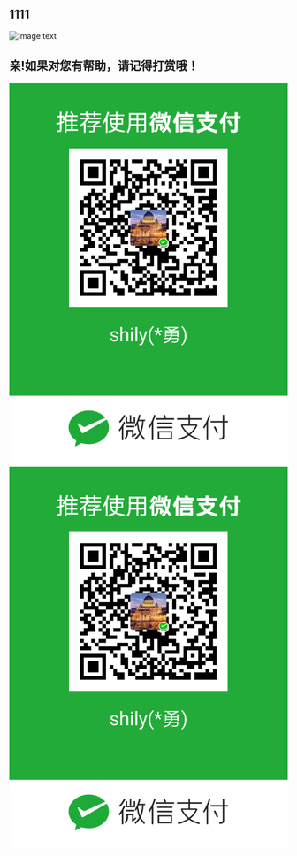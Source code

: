 ## 1111
![Image text](https://timgsa.baidu.com/timg?image&quality=80&size=b9999_10000&sec=1575957110078&di=95cfec254f52fae09b9f7e1d3d253c54&imgtype=0&src=http%3A%2F%2Fpic1.win4000.com%2Fpic%2F7%2F66%2F3081513633.jpg)
## 亲!如果对您有帮助，请记得打赏哦！
![Image text](https://github.com/shily007/poi-excel/blob/master/src/main/resources/weixn.png)
![Image text](https://github.com/shily007/poi-excel/blob/master/src/main/resources/weixn.png)
